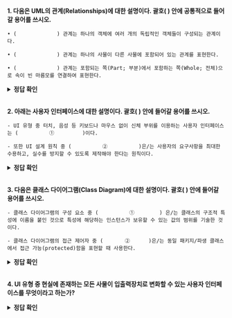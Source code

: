 **1. 다음은 UML의 관계(Relationships)에 대한 설명이다. 괄호(       ) 안에 공통적으로 들어갈 용어를 쓰시오.**
```
• (             ) 관계는 하나의 객체에 여러 개의 독립적인 객체들이 구성되는 관계이다.

• (             ) 관계는 하나의 사물이 다른 사물에 포함되어 있는 관계를 표현한다.

• (             ) 관계는 포함되는 쪽(Part; 부분)에서 포함하는 쪽(Whole; 전체)으로 속이 빈 마름모를 연결하여 표현한다.
```

<details>
<summary><b>정답 확인</b></summary>
<div markdown="1">

집합(Aggregation)

</div>
</details>
</br>

**2. 아래는 사용자 인터페이스에 대한 설명이다. 괄호(      ) 안에 들어갈 용어를 쓰시오.**

```
- UI 유형 중 터치, 음성 등 키보드나 마우스 없이 신체 부위를 이용하는 사용자 인터페이스는 (          ①         )이다.

- 또한 UI 설계 원칙 중 (          ②          )은/는 사용자의 요구사항을 최대한 수용하고, 실수를 방지할 수 있도록 제작해야 한다는 원칙이다.
```

<details>
<summary><b>정답 확인</b></summary>
<div markdown="1">

① NUI(Natural User Interface)

② 유연성(Flexibility)

</div>
</details>
</br>

**3. 다음은 클래스 다이어그램(Class Diagram)에 대한 설명이다. 괄호(     ) 안에 들어갈 용어를 쓰시오.**
```
- 클래스 다이어그램의 구성 요소 중 (          ①        ) 은/는 클래스의 구조적 특성에 이름을 붙인 것으로 특성에 해당하는 인스턴스가 보유할 수 있는 값의 범위를 기술한 것이다.

​​- 클래스 다이어그램의 접근 제어자 중 (​       ②      )은/는 동일 패키지/파생 클래스에서 접근 가능(protected)함을 표현할 때 사용한다.
```

<details>
<summary><b>정답 확인</b></summary>
<div markdown="1">

① 속성(Attribute)

② #

</div>
</details>
</br>

**4. UI 유형 중 현실에 존재하는 모든 사물이 입출력장치로 변화할 수 있는 사용자 인터페이스를 무엇이라고 하는가?**

<details>
<summary><b>정답 확인</b></summary>
<div markdown="1">

OUI(Organic User Interface)

</div>
</details>
</br>